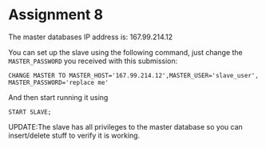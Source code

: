 # Assignment 8

The master databases IP address is: 167.99.214.12

You can set up the slave using the following command, just change the `MASTER_PASSWORD` you received with this submission:
```
CHANGE MASTER TO MASTER_HOST='167.99.214.12',MASTER_USER='slave_user', MASTER_PASSWORD='replace me'
```

And then start running it using
```
START SLAVE;
```


UPDATE:The slave has all privileges to the master database so you can insert/delete stuff to verify it is working.
